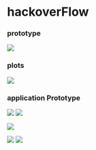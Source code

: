 # hackoverFlow
### prototype
![](prototype2.jpg)

### plots
![](charts.png)

### application Prototype
![](1.png)
![](2.png)

![](3.png)

![](4.png)
![](hack8.png)



